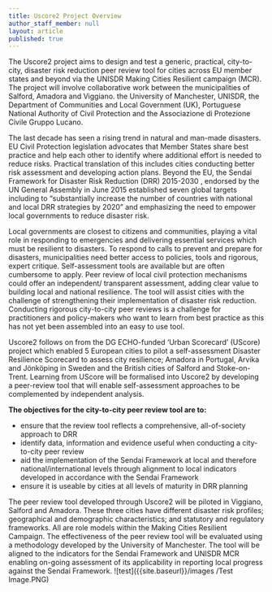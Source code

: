 ```yaml
---
title: Uscore2 Project Overview
author_staff_member: null
layout: article
published: true
---
```


The Uscore2 project aims to design and test a generic, practical, city-to-city, disaster risk reduction peer review tool for cities across EU member states and beyond via the UNISDR Making Cities Resilient campaign (MCR). The project will involve collaborative work between the municipalities of Salford, Amadora and Viggiano. the University of Manchester, UNISDR, the Department of Communities and Local Government (UK), Portuguese National Authority of Civil Protection and the Associazione di Protezione Civile Gruppo Lucano.

The last decade has seen a rising trend in natural and man-made disasters. EU Civil Protection legislation advocates that Member States share best practice and help each other to identify where additional effort is needed to reduce risks. Practical translation of this includes cities conducting better risk assessment and developing action plans. Beyond the EU, the Sendai Framework for Disaster Risk Reduction (DRR) 2015-2030 , endorsed by the UN General Assembly in June 2015 established seven global targets including  to “substantially increase the number of countries with national and local DRR strategies by 2020” and emphasizing the need to empower local governments to reduce disaster risk.

Local governments are closest to citizens and communities, playing a vital role in responding to emergencies and delivering essential services which must be resilient to disasters. To respond to calls to prevent and prepare for disasters, municipalities need better access to policies, tools and rigorous, expert critique. Self-assessment tools are available but are often cumbersome to apply. Peer review of local civil protection mechanisms could offer an independent/ transparent assessment, adding clear value to building local and national resilience. The tool will assist cities with the challenge of strengthening their implementation of disaster risk reduction. Conducting rigorous city-to-city peer reviews is a challenge for practitioners and policy-makers who want to learn from best practice as this has not yet been assembled into an easy to use tool.

Uscore2 follows on from the DG ECHO-funded ‘Urban Scorecard’ (UScore) project which enabled 5 European cities to pilot a self-assessment Disaster Resilience Scorecard to assess city resilience; Amadora in Portugal, Arvika and Jönköping in Sweden and the British cities of Salford and Stoke-on-Trent. Learning from UScore will be  formalised into Uscore2 by developing a peer-review tool that will enable self-assessment approaches to be complemented by independent analysis.

**The objectives for the city-to-city peer review tool are to:**

- ensure that the review tool reflects a comprehensive, all-of-society approach to DRR 
- identify data, information and evidence useful when conducting a city-to-city peer review
- aid the implementation of the Sendai Framework at local and therefore national/international levels through alignment to local indicators developed in accordance with the Sendai Framework  
- ensure it is useable by cities at all levels of maturity in DRR planning


The peer review tool developed through Uscore2 will be piloted in Viggiano, Salford and Amadora. These three cities have different disaster risk profiles; geographical and demographic characteristics; and statutory and regulatory frameworks. All are role models within the Making Cities Resilient Campaign. The effectiveness of the peer review tool will be evaluated using a methodology developed by the University of Manchester. The tool will be aligned to the indicators for the Sendai Framework and UNISDR MCR enabling on-going assessment of its applicability in reporting local progress against the Sendai Framework.
![test]({{site.baseurl}}/images /Test Image.PNG)